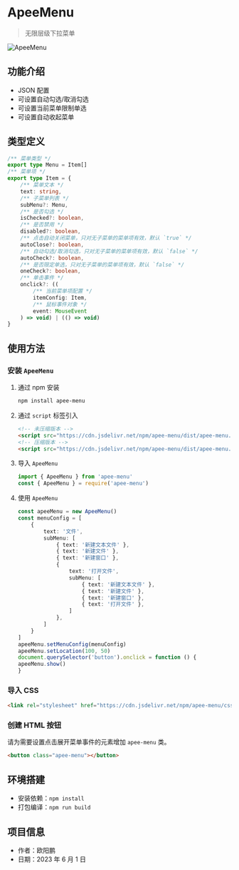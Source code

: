# ApeeMenu

> 无限层级下拉菜单

![ApeeMenu](https://github.com/oyps/apee-menu/assets/61752998/2ed4b03b-b15f-451e-912b-852f4b264565)


## 功能介绍

- JSON 配置
- 可设置自动勾选/取消勾选
- 可设置当前菜单限制单选
- 可设置自动收起菜单

## 类型定义

```ts
/** 菜单类型 */
export type Menu = Item[]
/** 菜单项 */
export type Item = {
    /** 菜单文本 */
    text: string,
    /** 子菜单列表 */
    subMenu?: Menu,
    /** 是否勾选 */
    isChecked?: boolean,
    /** 是否禁用 */
    disabled?: boolean,
    /** 点击自动关闭菜单，只对无子菜单的菜单项有效，默认 `true` */
    autoClose?: boolean,
    /** 自动勾选/取消勾选，只对无子菜单的菜单项有效，默认 `false` */
    autoCheck?: boolean,
    /** 是否限定单选，只对无子菜单的菜单项有效，默认 `false` */
    oneCheck?: boolean,
    /** 单击事件 */
    onclick?: ((
        /** 当前菜单项配置 */
        itemConfig: Item,
        /** 鼠标事件对象 */
        event: MouseEvent
    ) => void) | (() => void)
}
```

## 使用方法

### 安装 `ApeeMenu`

1. 通过 npm 安装

    ```bash
    npm install apee-menu
    ```
2. 通过 `script` 标签引入

    ```html
    <!-- 未压缩版本 -->
    <script src="https://cdn.jsdelivr.net/npm/apee-menu/dist/apee-menu.js"></script>
    <!-- 压缩版本 -->
    <script src="https://cdn.jsdelivr.net/npm/apee-menu/dist/apee-menu.min.js"></script>
    ```
3. 导入 `ApeeMenu`

    ```ts
    import { ApeeMenu } from 'apee-menu'
    const { ApeeMenu } = require('apee-menu')
    ```
4. 使用 `ApeeMenu`

    ```ts
    const apeeMenu = new ApeeMenu()
    const menuConfig = [
        {
            text: '文件',
            subMenu: [
                { text: '新建文本文件' },
                { text: '新建文件' },
                { text: '新建窗口' },
                {
                    text: '打开文件',
                    subMenu: [
                        { text: '新建文本文件' },
                        { text: '新建文件' },
                        { text: '新建窗口' },
                        { text: '打开文件' },
                    ]
                },
            ]
        }
    ]
    apeeMenu.setMenuConfig(menuConfig)
    apeeMenu.setLocation(100, 50)
    document.querySelector('button').onclick = function () {
    apeeMenu.show()
    }
    ```

### 导入 CSS
    
```html
<link rel="stylesheet" href="https://cdn.jsdelivr.net/npm/apee-menu/css/style.css">
```

### 创建 HTML 按钮

请为需要设置点击展开菜单事件的元素增加 `apee-menu` 类。

```html
<button class="apee-menu"></button>
```

## 环境搭建

- 安装依赖：`npm install`
- 打包编译：`npm run build`

## 项目信息

- 作者：欧阳鹏
- 日期：2023 年 6 月 1 日
